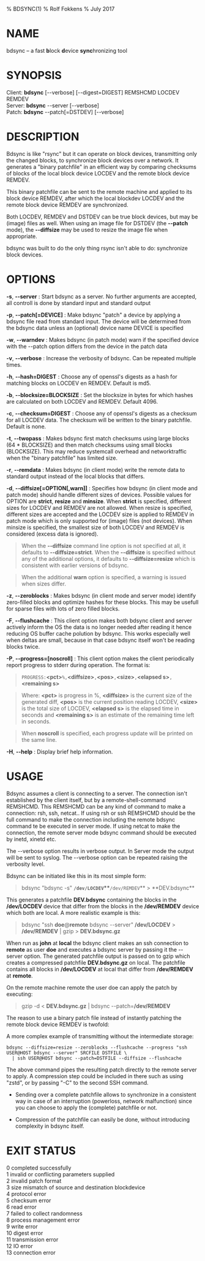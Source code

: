 % BDSYNC(1)
% Rolf Fokkens
% July 2017

# NAME

bdsync – a fast **b**lock **d**evice **sync**hronizing tool

# SYNOPSIS

Client: **bdsync** [--verbose] [--digest=DIGEST] REMSHCMD LOCDEV REMDEV  
Server: **bdsync** --server [--verbose]  
Patch: **bdsync** --patch[=DSTDEV] [--verbose]

# DESCRIPTION

Bdsync is like "rsync" but it can operate on block devices, transmitting
only the changed blocks, to synchronize block devices over a network.
It generates a "binary patchfile" in an efficient way by comparing checksums
of blocks of the local block device LOCDEV and the remote block device REMDEV.

This binary patchfile can be sent to the remote machine and applied to its
block device REMDEV, after which the local blockdev LOCDEV and the remote block
device REMDEV are synchronized.

Both LOCDEV, REMDEV and DSTDEV can be true block devices, but may be (image)
files as well. When using an image file for DSTDEV (the **--patch** mode),
the **--diffsize** may be used to resize the image file when appropriate.

bdsync was built to do the only thing rsync isn't able to do: synchronize block
devices.

# OPTIONS

**-s**, **--server**
: Start bdsync as a server. No further arguments are accepted, all controll
is done by standard input and standard output

**-p**, **--patch[=DEVICE]**
: Make bdsync "patch" a device by applying a bdsync file read from standard
input. The device will be determined from the bdsync data unless an (optional)
device name DEVICE is specified

**-w**, **--warndev**
: Makes bdsync (in patch mode) warn if the specified device with the --patch
option differs from the device in the patch data

**-v**, **--verbose**
: Increase the verbosity of bdsync. Can be repeated multiple times.

**-h**, **--hash=DIGEST**
: Choose any of openssl's digests as a hash for matching blocks on LOCDEV en
REMDEV. Default is md5.

**-b**, **--blocksize=BLOCKSIZE**
: Set the blocksize in bytes for which hashes are calculated on both LOCDEV
and REMDEV. Default 4096.

**-c**, **--checksum=DIGEST**
: Choose any of openssl's digests as a checksum for all LOCDEV data. The
checksum will be written to the binary patchfile. Default is none.

**-t**, **--twopass**
: Makes bdsync first match checksums using large blocks (64 \* BLOCKSIZE) and
then match checksums using small blocks (BLOCKSIZE). This may reduce systemcall
overhead and networktraffic when the "binary patchfile" has limited size.

**-r**, **--remdata**
: Makes bdsync (in client mode) write the remote data to standard output
instead of the local blocks that differs.

**-d**, **--diffsize[=OPTION[,warn]]**
: Specifies how bdsync (in client mode and patch mode) should handle
different sizes of devices. Possible values for OPTION are **strict**,
**resize** and **minsize**. When **strict** is specified, different sizes for
LOCDEV and REMDEV are not allowed. When resize is specified, different sizes
are accepted and the LOCDEV size is applied to REMDEV in patch mode which is
only supported for (image) files (not devices). When minsize is specified, the
smallest size of both LOCDEV and REMDEV is considered (excess data is ignored).

> When the **--diffsize** command line option is not specified at all, it
> defaults to **--diffsize=strict**. When the **--diffsize** is specified
> without any of the additional options, it defaults to **--diffsize=resize**
> which is consistent with earlier versions of bdsync.

> When the additional **warn** option is specified, a warning is issued when
> sizes differ.

**-z**, **--zeroblocks**
: Makes bdsync (in client mode and server mode) identify zero-filled blocks
and optimize hashes for these blocks. This may be usefull for sparse files with
lots of zero filled blocks.

**-F**, **--flushcache**
: This client option makes both bdsync client and server actively inform the
OS the data is no longer needed after reading it hence reducing OS buffer cache
polution by bdsync. This works especially well when deltas are small, because
in that case bdsync itself won't be reading blocks twice.

**-P**, **--progress=[noscroll]**
: This client option makes the client periodically report progress to stderr during
operation. The format is:

> `PROGRESS:`**\<pct\>**`%,`**\<diffsize\>**`,`**\<pos\>**`,`**\<size\>**`,`**\<elapsed s\>**`,`**\<remaining s\>**

> Where: **\<pct\>** is progress in %, **\<diffsize\>** is the current size of the
> generated diff, **\<pos\>** is the current position reading LOCDEV, **\<size\>** is the
> total size of LOCDEV, **\<elapsed s\>** is the elapsed time in seconds and
> **\<remaining s\>** is an estimate of the remaining time left in seconds.

> When **noscroll** is specified, each progress update will be printed on the same line.

**-H**, **--help**
: Display brief help information.

# USAGE

Bdsync assumes a client is connecting to a server. The connection isn't
established by the client itself, but by a remote-shell-command REMSHCMD. This
REMSHCMD can be any kind of command to make a connection: rsh, ssh, netcat..
If using rsh or ssh REMSHCMD should be the full command to make the connection
including the remote bdsync command te be executed in server mode. If using
netcat to make the connection, the remote server mode bdsync command should be
executed by inetd, xinetd etc.

The --verbose option results in verbose output. In Server mode the output will
be sent to syslog. The --verbose option can be repeated raising the verbosity
level.

Bdsync can be initiated like this in its most simple form:

> bdsync "bdsync -s" **`/dev/LOCDEV`\*\***`/dev/REMDEV`** > **DEV.bdsync\*\*

This generates a patchfile **DEV.bdsync** containing the blocks in the
**/dev/LOCDEV** device that differ from the blocks in the **/dev/REMDEV**
device which both are local. A more realistic example is this:

> bdsync "ssh **doe**\@**remote** bdsync --server" **/dev/LOCDEV** > **/dev/REMDEV** | gzip > **DEV.bdsync.gz**

When run as **john** at **local** the bdsync client makes an ssh connection to
**remote** as user **doe** and executes a bdsync server by passing it the
--server option. The generated patchfile output is passed on to gzip which
creates a compressed patchfile **DEV.bdsync.gz** on local. The patchfile
contains all blocks in **/dev/LOCDEV** at local that differ from
**/dev/REMDEV** at **remote**.

On the remote machine remote the user doe can apply the patch by executing:

> gzip -d < **DEV.bdsync.gz** | bdsync --patch=**/dev/REMDEV**

The reason to use a binary patch file instead of instantly patching the remote
block device REMDEV is twofold:

A more complex example of transmitting without the intermediate storage:

```
bdsync --diffsize=resize --zeroblocks --flushcache --progress "ssh USER@HOST bdsync --server" SRCFILE DSTFILE \
  | ssh USER@HOST bdsync --patch=DSTFILE --diffsize --flushcache

```

The above command pipes the resulting patch directly to the remote server to
apply. A compression step could be included in there such as using "zstd",
or by passing "-C" to the second SSH command.

- Sending over a complete patchfile allows to synchronize in a consistent way
  in case of an interruption (powerloss, network malfunction) since you can
  choose to apply the (complete) patchfile or not.

- Compression of the patchfile can easily be done, without introducing
  complexity in bdsync itself.

# EXIT STATUS

0 completed successfully  
1 invalid or conflicting parameters supplied  
2 invalid patch format  
3 size mismatch of source and destination blockdevice  
4 protocol error  
5 checksum error  
6 read error  
7 failed to collect randomness  
8 process management error  
9 write error  
10 digest error  
11 transmission error  
12 IO error  
13 connection error
